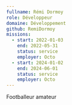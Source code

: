```yaml
---
fullname: Rémi Dormoy
role: Développeur
domaine: Développement
github: RemiDormoy
missions:
  - start: 2022-01-03
    end: 2022-05-31
    status: service
    employer: Octo
  - start: 2024-01-02
    end: 2024-06-01
    status: service
    employer: Octo
---
```


Footballeur amateur
